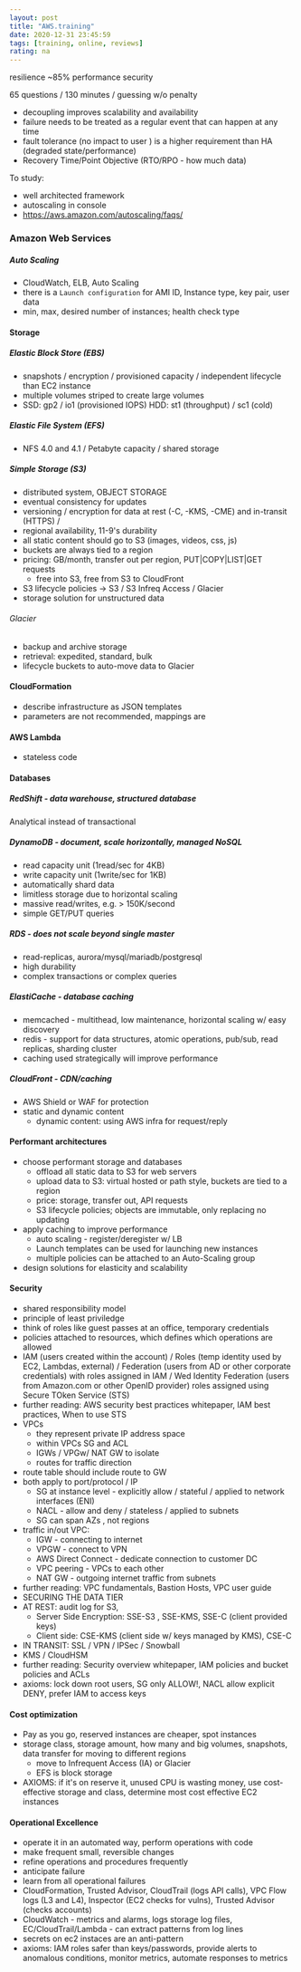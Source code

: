 ```yaml
---
layout: post
title: "AWS.training"
date: 2020-12-31 23:45:59
tags: [training, online, reviews]
rating: na
---
```

resilience ~85%
performance
security

65 questions / 130 minutes / guessing w/o penalty

- decoupling improves scalability and availability
- failure needs to be treated as a regular event that can happen at any time
- fault tolerance (no impact to user ) is a higher requirement than HA (degraded state/performance)
- Recovery Time/Point Objective (RTO/RPO - how much data)

To study:
- well architected framework
- autoscaling in console
- https://aws.amazon.com/autoscaling/faqs/


### Amazon Web Services
##### Auto Scaling
- CloudWatch, ELB, Auto Scaling
- there is a `Launch configuration` for AMI ID, Instance type, key pair, user data
- min, max, desired number of instances; health check type
#### Storage
##### Elastic Block Store (EBS)
- snapshots / encryption / provisioned capacity / independent lifecycle than EC2 instance
- multiple volumes striped to create large volumes
- SSD: gp2 / io1 (provisioned IOPS) HDD: st1 (throughput) / sc1 (cold)
##### Elastic File System (EFS)
- NFS 4.0 and 4.1 / Petabyte capacity / shared storage
##### Simple Storage (S3)
- distributed system, OBJECT STORAGE
- eventual consistency for updates
- versioning / encryption for data at rest (-C, -KMS, -CME) and in-transit (HTTPS) / 
- regional availability, 11-9's durability
- all static content should go to S3 (images, videos, css, js)
- buckets are always tied to a region
- pricing: GB/month, transfer out per region, PUT|COPY|LIST|GET requests
  - free into S3, free from S3 to CloudFront
- S3 lifecycle policies -> S3 / S3 Infreq Access / Glacier
- storage solution for unstructured data 
###### Glacier
- backup and archive storage
- retrieval: expedited, standard, bulk
- lifecycle buckets to auto-move data to Glacier

#### CloudFormation
- describe infrastructure as JSON templates
- parameters are not recommended, mappings are

#### AWS Lambda
- stateless code

#### Databases
##### RedShift - data warehouse, structured database
Analytical instead of transactional
##### DynamoDB - document, scale horizontally, managed NoSQL
- read capacity unit (1read/sec for 4KB)
- write capacity unit (1write/sec for 1KB)
- automatically shard data
- limitless storage due to horizontal scaling
- massive read/writes, e.g. > 150K/second
- simple GET/PUT queries
##### RDS - does not scale beyond single master
- read-replicas, aurora/mysql/mariadb/postgresql
- high durability
- complex transactions or complex queries
##### ElastiCache - database caching
- memcached - multithead, low maintenance, horizontal scaling w/ easy discovery
- redis - support for data structures, atomic operations, pub/sub, read replicas, sharding cluster
- caching used strategically will improve performance
##### CloudFront - CDN/caching
- AWS Shield or WAF for protection
- static and dynamic content
  - dynamic content: using AWS infra for request/reply

#### Performant architectures
- choose performant storage and databases
  - offload all static data to S3 for web servers
  - upload data to S3: virtual hosted or path style, buckets are tied to a region
  - price: storage, transfer out, API requests
  - S3 lifecycle policies; objects are immutable, only replacing no updating
- apply caching to improve performance
  - auto scaling - register/deregister w/ LB
  - Launch templates can be used for launching new instances
  - multiple policies can be attached to an Auto-Scaling group
- design solutions for elasticity and scalability

#### Security 
- shared responsibility model
- principle of least priviledge
- think of roles like guest passes at an office, temporary credentials
- policies attached to resources, which defines which operations are allowed
- IAM (users created within the account) / Roles (temp identity used by EC2, Lambdas, external) / Federation (users from AD or other corporate credentials) with roles assigned in IAM / Wed Identity Federation (users from Amazon.com or other OpenID provider) roles assigned using Secure TOken Service (STS)
- further reading: AWS security best practices whitepaper, IAM best practices, When to use STS
- VPCs
  - they represent private IP address space
  - within VPCs SG and ACL
  - IGWs / VPGw/ NAT GW to isolate
  - routes for traffic direction
- route table should include route to GW
- both apply to port/protocol / IP
  - SG at instance level - explicitly allow / stateful / applied to network interfaces (ENI)
  - NACL - allow and deny / stateless / applied to subnets
  - SG can span AZs , not regions
- traffic in/out VPC:
  - IGW - connecting to internet
  - VPGW - connect to VPN
  - AWS Direct Connect - dedicate connection to customer DC
  - VPC peering - VPCs to each other
  - NAT GW - outgoing internet traffic from subnets
- further reading: VPC fundamentals, Bastion Hosts, VPC user guide
- SECURING THE DATA TIER
- AT REST: audit log for S3, 
  - Server Side Encryption: SSE-S3 , SSE-KMS, SSE-C (client provided keys) 
  - Client side: CSE-KMS (client side w/ keys managed by KMS), CSE-C 
- IN TRANSIT: SSL / VPN / IPSec / Snowball
- KMS / CloudHSM
- further reading: Security overview whitepaper, IAM policies and bucket policies and ACLs
- axioms: lock down root users, SG only ALLOW!, NACL allow explicit DENY, prefer IAM to access keys

#### Cost optimization
- Pay as you go, reserved instances are cheaper, spot instances
- storage class, storage amount, how many and big volumes, snapshots, data transfer for moving to different regions
  - move to Infrequent Access (IA) or Glacier
  - EFS is block storage
- AXIOMS: if it's on reserve it, unused CPU is wasting money, use cost-effective storage and class, determine most cost effective EC2 instances

#### Operational Excellence
- operate it in an automated way, perform operations with code
- make frequent small, reversible changes
- refine operations and procedures frequently
- anticipate failure
- learn from all operational failures
- CloudFormation, Trusted Advisor, CloudTrail (logs API calls), VPC Flow logs (L3 and L4), Inspector (EC2 checks for vulns), Trusted Advisor (checks accounts)
- CloudWatch - metrics and alarms, logs storage log files, EC/CloudTrail/Lambda - can extract patterns from log lines
- secrets on ec2 instaces are an anti-pattern
- axioms: IAM roles safer than keys/passwords, provide alerts to anomalous conditions, monitor metrics, automate responses to metrics